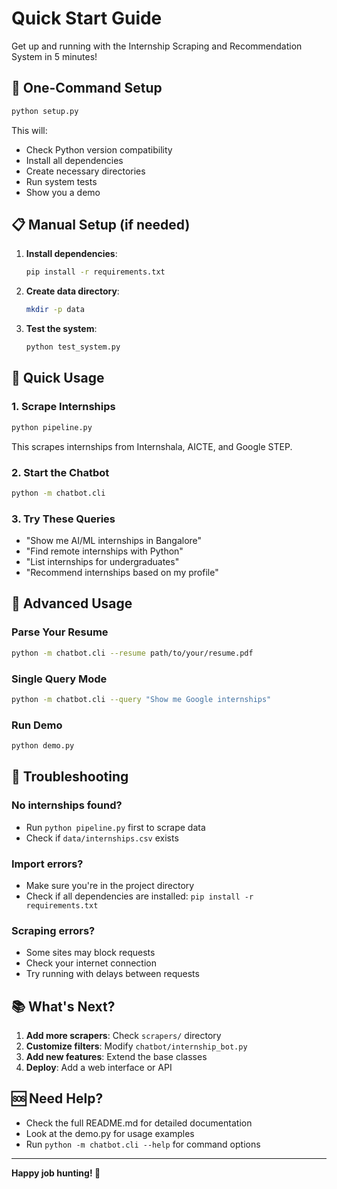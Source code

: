 # Quick Start Guide

Get up and running with the Internship Scraping and Recommendation System in 5 minutes!

## 🚀 One-Command Setup

```bash
python setup.py
```

This will:

- Check Python version compatibility
- Install all dependencies
- Create necessary directories
- Run system tests
- Show you a demo



## 📋 Manual Setup (if needed)

1. **Install dependencies**:

   ```bash
   pip install -r requirements.txt
   ```

2. **Create data directory**:

   ```bash
   mkdir -p data
   ```

3. **Test the system**:
   ```bash
   python test_system.py
   ```

## 🎯 Quick Usage

### 1. Scrape Internships

```bash
python pipeline.py
```

This scrapes internships from Internshala, AICTE, and Google STEP.

### 2. Start the Chatbot

```bash
python -m chatbot.cli
```

### 3. Try These Queries

- "Show me AI/ML internships in Bangalore"
- "Find remote internships with Python"
- "List internships for undergraduates"
- "Recommend internships based on my profile"

## 🔧 Advanced Usage

### Parse Your Resume

```bash
python -m chatbot.cli --resume path/to/your/resume.pdf
```

### Single Query Mode

```bash
python -m chatbot.cli --query "Show me Google internships"
```

### Run Demo

```bash
python demo.py
```

## 🐛 Troubleshooting

### No internships found?

- Run `python pipeline.py` first to scrape data
- Check if `data/internships.csv` exists

### Import errors?

- Make sure you're in the project directory
- Check if all dependencies are installed: `pip install -r requirements.txt`

### Scraping errors?

- Some sites may block requests
- Check your internet connection
- Try running with delays between requests

## 📚 What's Next?

1. **Add more scrapers**: Check `scrapers/` directory
2. **Customize filters**: Modify `chatbot/internship_bot.py`
3. **Add new features**: Extend the base classes
4. **Deploy**: Add a web interface or API

## 🆘 Need Help?

- Check the full README.md for detailed documentation
- Look at the demo.py for usage examples
- Run `python -m chatbot.cli --help` for command options

---

**Happy job hunting! 🎯**
